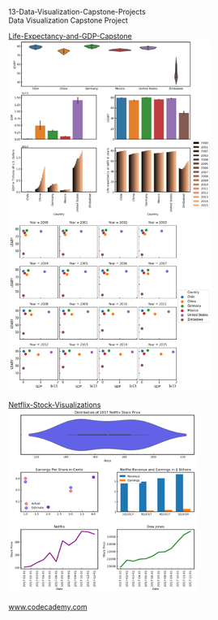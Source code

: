 

<p>13-Data-Visualization-Capstone-Projects</br>
Data Visualization Capstone Project</p>

<div style="float:left">
<a href="Life-Expectancy-and-GDP-Capstone">
Life-Expectancy-and-GDP-Capstone</br>
<img src="Life-Expectancy-and-GDP-Capstone/img/overview_plot.png" alt="img" width="400px">
<img src="Life-Expectancy-and-GDP-Capstone/img/GDP_LEABY.png" alt="img" width="400px" "></a></br></br>

<a href="Netflix-Stock-Visualizations">
Netflix-Stock-Visualizations</br>
<img src="Netflix-Stock-Visualizations/netflix_visualizations_project.png" alt="img" width="370px" ></a></br></br>
</a>

</div>


www.codecademy.com

